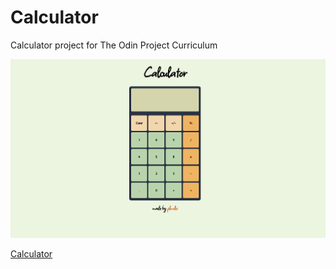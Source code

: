 # Calculator
Calculator project for The Odin Project Curriculum


![ScreenShot](./img/Screenshot.png)


[Calculator](https://plmdie.github.io/Calculator/)
